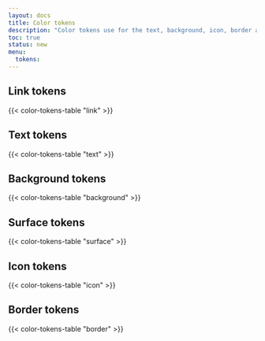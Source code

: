 ```yaml
---
layout: docs
title: Color tokens
description: "Color tokens use for the text, background, icon, border and link of elements."
toc: true
status: new
menu:
  tokens:    
---
```


## Link tokens

{{< color-tokens-table "link" >}}

## Text tokens

{{< color-tokens-table "text" >}}

## Background tokens

{{< color-tokens-table "background" >}}

## Surface tokens

{{< color-tokens-table "surface" >}}
 
## Icon tokens

{{< color-tokens-table "icon" >}}

## Border tokens

{{< color-tokens-table "border" >}}
